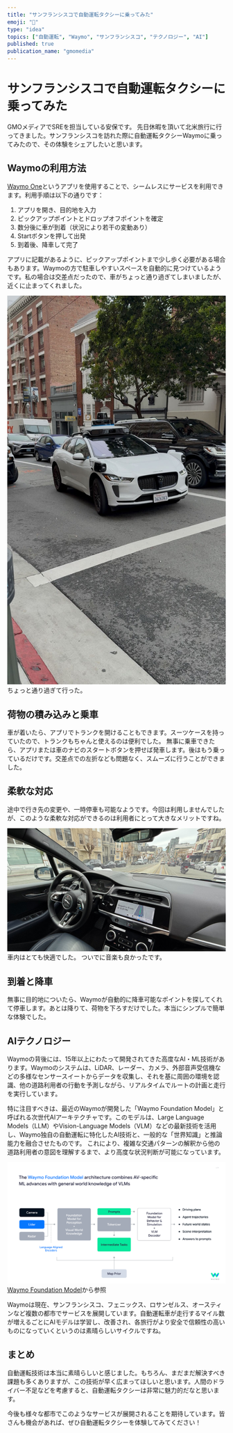 ```yaml
---
title: "サンフランシスコで自動運転タクシーに乗ってみた"
emoji: "🚕"
type: "idea"
topics: ["自動運転", "Waymo", "サンフランシスコ", "テクノロジー", "AI"]
published: true
publication_name: "gmomedia"
---
```


# サンフランシスコで自動運転タクシーに乗ってみた

GMOメディアでSREを担当している安保です。
先日休暇を頂いて北米旅行に行ってきました。サンフランシスコを訪れた際に自動運転タクシーWaymoに乗ってみたので、その体験をシェアしたいと思います。

## Waymoの利用方法

[Waymo One](https://waymo.com/waymo-one/)というアプリを使用することで、シームレスにサービスを利用できます。利用手順は以下の通りです：

1. アプリを開き、目的地を入力
2. ピックアップポイントとドロップオフポイントを確定
3. 数分後に車が到着（状況により若干の変動あり）
4. Startボタンを押して出発
5. 到着後、降車して完了

アプリに記載があるように、ピックアップポイントまで少し歩く必要がある場合もあります。Waymoの方で駐車しやすいスペースを自動的に見つけているようです。私の場合は交差点だったので、車がちょっと通り過ぎてしまいましたが、近くに止まってくれました。

![](/images/waymo-autonomous/outside.png)
ちょっと通り過ぎて行った。

## 荷物の積み込みと乗車

車が着いたら、アプリでトランクを開けることもできます。スーツケースを持っていたので、トランクもちゃんと使えるのは便利でした。
無事に乗車できたら、アプリまたは車のナビのスタートボタンを押せば発車します。後はもう乗っているだけです。交差点での左折なども問題なく、スムーズに行うことができました。

## 柔軟な対応

途中で行き先の変更や、一時停車も可能なようです。今回は利用しませんでしたが、このような柔軟な対応ができるのは利用者にとって大きなメリットですね。

![](/images/waymo-autonomous/inside.png)
車内はとても快適でした。
ついでに音楽も良かったです。

## 到着と降車

無事に目的地についたら、Waymoが自動的に降車可能なポイントを探してくれて停車します。あとは降りて、荷物を下ろすだけでした。本当にシンプルで簡単な体験でした。

## AIテクノロジー

Waymoの背後には、15年以上にわたって開発されてきた高度なAI・ML技術があります。Waymoのシステムは、LiDAR、レーダー、カメラ、外部音声受信機などの多様なセンサースイートからデータを収集し、それを基に周囲の環境を認識、他の道路利用者の行動を予測しながら、リアルタイムでルートの計画と走行を実行しています。

特に注目すべきは、最近のWaymoが開発した「Waymo Foundation Model」と呼ばれる次世代AIアーキテクチャです。このモデルは、Large Language Models（LLM）やVision-Language Models（VLM）などの最新技術を活用し、Waymo独自の自動運転に特化したAI技術と、一般的な「世界知識」と推論能力を融合させたものです。
これにより、複雑な交通パターンの解釈から他の道路利用者の意図を理解するまで、より高度な状況判断が可能になっています。

![](/images/waymo-autonomous/wfm.png)
[Waymo Foundation Model](https://waymo.com/blog/2024/10/ai-and-ml-at-waymo/)から参照

Waymoは現在、サンフランシスコ、フェニックス、ロサンゼルス、オースティンなど複数の都市でサービスを展開しています。自動運転車が走行するマイル数が増えるごとにAIモデルは学習し、改善され、各旅行がより安全で信頼性の高いものになっていくというのは素晴らしいサイクルですね。

## まとめ

自動運転技術は本当に素晴らしいと感じました。もちろん、まだまだ解決すべき課題も多くありますが、この技術が早く広まってほしいと思います。人間のドライバー不足などを考慮すると、自動運転タクシーは非常に魅力的だなと思います。

今後も様々な都市でこのようなサービスが展開されることを期待しています。皆さんも機会があれば、ぜひ自動運転タクシーを体験してみてください！